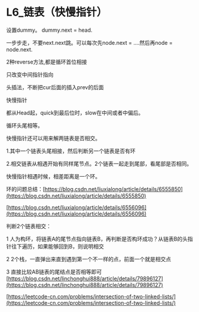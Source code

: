 # L6\_链表（快慢指针）

设置dummy。 dummy.next = head. 

一步步走，不要next.next跳。可以每次先node.next = ....然后再node = node.next.

2种reverse方法,都是循环首位相接

只改变中间指针指向

头插法，不断把cur后面的插入prev的后面

快慢指针

都从Head起，quick到最后位时，slow在中间或者中偏后。

循环头尾相等。

快慢指针还可以用来解两链表是否相交。

1.其中一个链表头尾相接，然后判断另一个链表是否有环

2.相交链表从相遇开始有同样尾节点。2个链表一起走到尾部，看尾部是否相同。

快慢指针相遇时候，相差距离是一个环。

环的问题总结：[https://blog.csdn.net/liuxialong/article/details/6555850](https://blog.csdn.net/liuxialong/article/details/6555850)

[https://blog.csdn.net/liuxialong/article/details/6556096](https://blog.csdn.net/liuxialong/article/details/6556096)

判断2个链表相交：

1 人为构环，将链表A的尾节点指向链表B，再判断是否构环成功？从链表B的头指针往下遍历，如果能够回到B，则说明相交

2 2个栈，一直弹出来直到遇到第一个不一样的点，前面一个就是相交点

3 直接比较AB链表的尾结点是否相等即可 [https://blog.csdn.net/linchonghui888/article/details/79896127](https://blog.csdn.net/linchonghui888/article/details/79896127)

[https://leetcode-cn.com/problems/intersection-of-two-linked-lists/](https://leetcode-cn.com/problems/intersection-of-two-linked-lists/)

